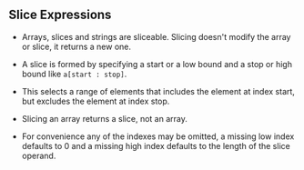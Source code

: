## Slice Expressions

* Arrays, slices and strings are sliceable. Slicing doesn't modify the array or slice, it returns a new one.

* A slice is formed by specifying a start or a low bound and a stop or high bound like `a[start : stop]`.

* This selects a range of elements that includes the element at index start, but excludes the element at index stop.

* Slicing an array returns a slice, not an array.

* For convenience any of the indexes may be omitted, a missing low index defaults to 0 and a missing high index defaults to the length of the slice operand.